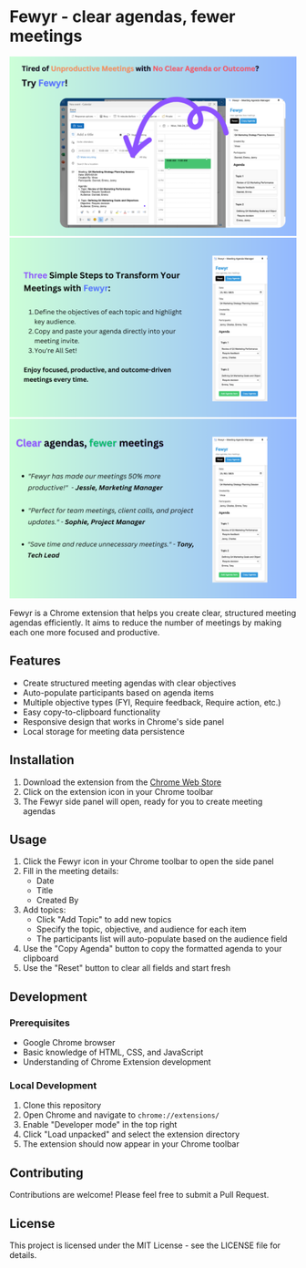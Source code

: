 # Fewyr - clear agendas, fewer meetings

![Screenshot](./images/1.png)
![Screenshot](./images/2.png)
![Screenshot](./images/3.png)

Fewyr is a Chrome extension that helps you create clear, structured meeting agendas efficiently. It aims to reduce the number of meetings by making each one more focused and productive.

## Features

- Create structured meeting agendas with clear objectives
- Auto-populate participants based on agenda items
- Multiple objective types (FYI, Require feedback, Require action, etc.)
- Easy copy-to-clipboard functionality
- Responsive design that works in Chrome's side panel
- Local storage for meeting data persistence

## Installation

1. Download the extension from the [Chrome Web Store](https://chromewebstore.google.com/detail/cemlhfjmbdmhfoiccdbdmgphigpopfkg?utm_source=item-share-cp)
2. Click on the extension icon in your Chrome toolbar
3. The Fewyr side panel will open, ready for you to create meeting agendas

## Usage

1. Click the Fewyr icon in your Chrome toolbar to open the side panel
2. Fill in the meeting details:
   - Date
   - Title
   - Created By
3. Add topics:
   - Click "Add Topic" to add new topics
   - Specify the topic, objective, and audience for each item
   - The participants list will auto-populate based on the audience field
4. Use the "Copy Agenda" button to copy the formatted agenda to your clipboard
5. Use the "Reset" button to clear all fields and start fresh

## Development

### Prerequisites

- Google Chrome browser
- Basic knowledge of HTML, CSS, and JavaScript
- Understanding of Chrome Extension development

### Local Development

1. Clone this repository
2. Open Chrome and navigate to `chrome://extensions/`
3. Enable "Developer mode" in the top right
4. Click "Load unpacked" and select the extension directory
5. The extension should now appear in your Chrome toolbar


## Contributing

Contributions are welcome! Please feel free to submit a Pull Request.

## License

This project is licensed under the MIT License - see the LICENSE file for details.
